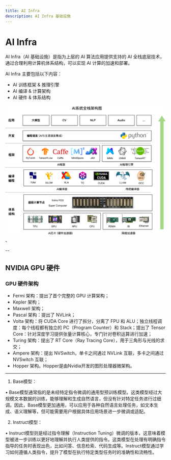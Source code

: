 ```yaml
---
title: AI Infra
description: AI Infra 基础设施
---
```


# AI Infra

AI Infra（AI 基础设施）是指为上层的 AI 算法应用提供支持的 AI 全栈底层技术，通过合理利用计算机体系结构，可以实现 AI 计算的加速和部署。

AI Infra 主要包括以下内容：

- AI 训练框架 & 推理引擎
- AI 编译 & 计算架构
- AI 硬件 & 体系结构

![preview](01-AI-Infra.assets/v2-3650875b40df5c969350319aa3351e79_r.jpg)、




--

## NVIDIA GPU 硬件

### GPU 硬件架构

- Fermi 架构：提出了首个完整的 GPU 计算架构； 
- Kepler 架构； 
- Maxwell 架构； 
- Pascal 架构：提出了 NVLink； 
- Volta 架构：将 CUDA Core 进行了拆分，分离了 FPU 和 ALU；独立线程调度：每个线程都有独立的 PC（Program Counter）和 Stack；提出了 Tensor Core：针对深度学习提供张量计算核心，专门针对卷积运算进行加速； 
- Turing 架构：提出了 RT Core（Ray Tracing Core），用于三角形与光线的求交； 
- Ampere 架构：提出 NVSwitch，单卡之间通过 NVLink 互联，多卡之间通过 NVSwitch 互联； 
- Hopper 架构。Hopper是由Nvidia开发的图形处理器微架构。

---

1. Base模型：

• Base模型通常指的是未经特定指令微调的通用型预训练模型。这类模型经过大规模文本数据的训练，能够理解和生成自然语言，但没有针对特定任务进行过细调。因此，Base模型更加通用，可以应用于各种自然语言处理任务，如文本生成、语义理解等，但可能需要用户根据具体应用场景进一步微调或适配。

2. Instruct模型：

• Instruct模型则是经过指令理解（Instruction Tuning）微调的版本，这意味着模型被进一步训练以更好地理解并执行人类提供的指令。这类模型在处理有明确指令指导的任务时表现出色，比如问答、信息检索、代码生成等。Instruct模型通过学习如何遵循人类指令，提升了模型在执行特定类型任务时的准确性和流畅性。

